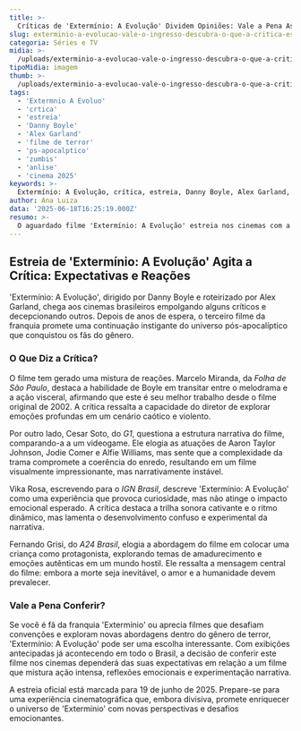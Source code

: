 ```yaml
---
title: >-
  Críticas de 'Extermínio: A Evolução' Dividem Opiniões: Vale a Pena Assistir?
slug: exterminio-a-evolucao-vale-o-ingresso-descubra-o-que-a-critica-esta-falando
categoria: Séries e TV
midia: >-
  /uploads/exterminio-a-evolucao-vale-o-ingresso-descubra-o-que-a-critica-esta-falando-thumb.png
tipoMidia: imagem
thumb: >-
  /uploads/exterminio-a-evolucao-vale-o-ingresso-descubra-o-que-a-critica-esta-falando-thumb.png
tags:
  - 'Extermnio A Evoluo'
  - 'crtica'
  - 'estreia'
  - 'Danny Boyle'
  - 'Alex Garland'
  - 'filme de terror'
  - 'ps-apocalptico'
  - 'zumbis'
  - 'anlise'
  - 'cinema 2025'
keywords: >-
  Extermínio: A Evolução, crítica, estreia, Danny Boyle, Alex Garland, filme de terror, pós-apocalíptico, zumbis, análise, cinema 2025
author: Ana Luiza
data: '2025-06-18T16:25:19.000Z'
resumo: >-
  O aguardado filme 'Extermínio: A Evolução' estreia nos cinemas com a crítica dividida sobre sua narrativa e execução. Descubra as análises e se vale o ingresso para conferir este novo capítulo da franquia.
---
```


## Estreia de 'Extermínio: A Evolução' Agita a Crítica: Expectativas e Reações

'Extermínio: A Evolução', dirigido por Danny Boyle e roteirizado por Alex Garland, chega aos cinemas brasileiros empolgando alguns críticos e decepcionando outros. Depois de anos de espera, o terceiro filme da franquia promete uma continuação instigante do universo pós-apocalíptico que conquistou os fãs do gênero.

### O Que Diz a Crítica?

O filme tem gerado uma mistura de reações. Marcelo Miranda, da _Folha de São Paulo_, destaca a habilidade de Boyle em transitar entre o melodrama e a ação visceral, afirmando que este é seu melhor trabalho desde o filme original de 2002. A crítica ressalta a capacidade do diretor de explorar emoções profundas em um cenário caótico e violento.

Por outro lado, Cesar Soto, do _G1_, questiona a estrutura narrativa do filme, comparando-a a um videogame. Ele elogia as atuações de Aaron Taylor Johnson, Jodie Comer e Alfie Williams, mas sente que a complexidade da trama compromete a coerência do enredo, resultando em um filme visualmente impressionante, mas narrativamente instável.

Vika Rosa, escrevendo para o _IGN Brasil_, descreve 'Extermínio: A Evolução' como uma experiência que provoca curiosidade, mas não atinge o impacto emocional esperado. A crítica destaca a trilha sonora cativante e o ritmo dinâmico, mas lamenta o desenvolvimento confuso e experimental da narrativa.

Fernando Grisi, do _A24 Brasil_, elogia a abordagem do filme em colocar uma criança como protagonista, explorando temas de amadurecimento e emoções autênticas em um mundo hostil. Ele ressalta a mensagem central do filme: embora a morte seja inevitável, o amor e a humanidade devem prevalecer.

### Vale a Pena Conferir?

Se você é fã da franquia 'Extermínio' ou aprecia filmes que desafiam convenções e exploram novas abordagens dentro do gênero de terror, 'Extermínio: A Evolução' pode ser uma escolha interessante. Com exibições antecipadas já acontecendo em todo o Brasil, a decisão de conferir este filme nos cinemas dependerá das suas expectativas em relação a um filme que mistura ação intensa, reflexões emocionais e experimentação narrativa.

A estreia oficial está marcada para 19 de junho de 2025. Prepare-se para uma experiência cinematográfica que, embora divisiva, promete enriquecer o universo de 'Extermínio' com novas perspectivas e desafios emocionantes.